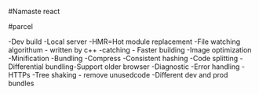 #Namaste react

#parcel

-Dev build
-Local server
-HMR=Hot module replacement
-File watching algorithum - written by c++
-catching - Faster building
-Image optimization
-Minification
-Bundling
-Compress
-Consistent hashing
-Code splitting
-Differential bundling-Support older browser
-Diagnostic 
-Error handling
-HTTPs
-Tree shaking - remove unusedcode
-Different dev and prod bundles